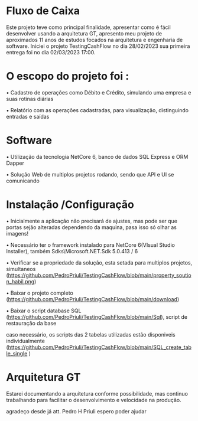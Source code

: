 # Fluxo de Caixa


Este projeto teve como principal finalidade, apresentar como é fácil desenvolver usando a arquitetura GT, apresento meu projeto de aproximados 11 anos de estudos focados na arquitetura e engenharia de software.
Iniciei o projeto TestingCashFlow no dia 28/02/2023 sua primeira entrega foi no dia 02/03/2023 17:00.

# O escopo do projeto foi :

• Cadastro de operações como Débito e Crédito, simulando uma empresa e suas rotinas diárias

• Relatório com as operações cadastradas, para visualização, distinguindo entradas e saídas

# Software

• Utilização da tecnologia NetCore 6, banco de dados SQL Express e ORM Dapper

• Solução Web de multiplos projetos rodando, sendo que API e UI se comunicando 

# Instalação /Configuração

• Inicialmente a aplicação não precisará de ajustes, mas pode ser que portas sejão alteradas dependendo da maquina, pasa isso só olhar as imagens!

• Necessário ter o framework instalado para NetCore 6(VIsual Studio Installer), também Sdks\Microsoft.NET.Sdk 5.0.413 / 6

• Verificar se a propriedade da solução, esta setada para multiplos projetos, simultaneos (https://github.com/PedroPriuli/TestingCashFlow/blob/main/property_soution_habil.png)

• Baixar o projeto completo (https://github.com/PedroPriuli/TestingCashFlow/blob/main/download) 

• Baixar o script database SQL (https://github.com/PedroPriuli/TestingCashFlow/blob/main/Sql), script de restauração da base

caso necessário, os scripts das 2 tabelas utilizadas estão disponiveis individualmente (https://github.com/PedroPriuli/TestingCashFlow/blob/main/SQL_create_table_single )

# Arquitetura GT


Estarei documentando a arquitetura conforme possibilidade, mas continuo trabalhando para facilitar o desenvolvimento e velocidade na produção.

agradeço desde já
att. Pedro H Priuli
espero poder ajudar

